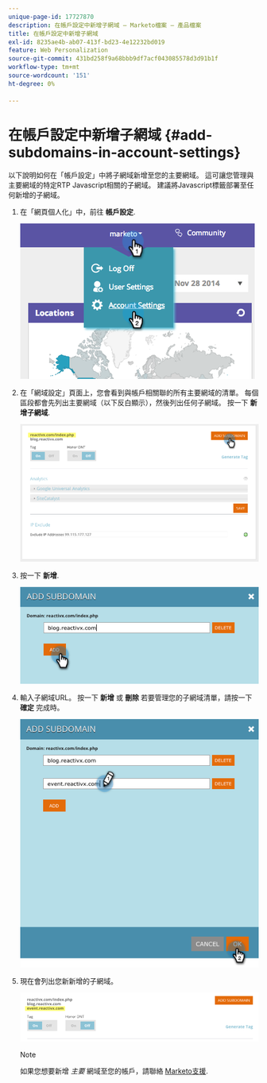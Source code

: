 ```yaml
---
unique-page-id: 17727870
description: 在帳戶設定中新增子網域 — Marketo檔案 — 產品檔案
title: 在帳戶設定中新增子網域
exl-id: 8235ae4b-ab07-413f-bd23-4e12232bd019
feature: Web Personalization
source-git-commit: 431bd258f9a68bbb9df7acf043085578d3d91b1f
workflow-type: tm+mt
source-wordcount: '151'
ht-degree: 0%

---
```


# 在帳戶設定中新增子網域 {#add-subdomains-in-account-settings}

以下說明如何在「帳戶設定」中將子網域新增至您的主要網域。 這可讓您管理與主要網域的特定RTP Javascript相關的子網域。 建議將Javascript標籤部署至任何新增的子網域。

1. 在「網頁個人化」中，前往 **帳戶設定**.

   ![](assets/image2014-12-1-23-3-12.png)

1. 在「網域設定」頁面上，您會看到與帳戶相關聯的所有主要網域的清單。 每個區段都會先列出主要網域（以下反白顯示），然後列出任何子網域。 按一下 **新增子網域**.

   ![](assets/highlightprimary2.png)

1. 按一下 **新增**.

   ![](assets/add.png)

1. 輸入子網域URL。 按一下 **新增** 或 **刪除** 若要管理您的子網域清單，請按一下 **確定** 完成時。

   ![](assets/newsubdomain.png)

1. 現在會列出您新新增的子網域。

   ![](assets/finalnew.png)

   >[!NOTE]
   >
   >如果您想要新增 _主要_ 網域至您的帳戶，請聯絡 [Marketo支援](https://nation.marketo.com/t5/Support/ct-p/Support).

